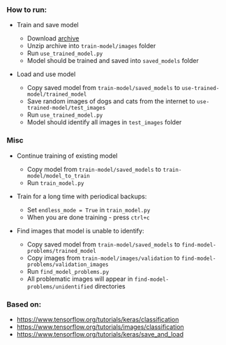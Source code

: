 ### How to run:
* Train and save model
    * Download [archive](https://storage.googleapis.com/mledu-datasets/cats_and_dogs_filtered.zip)
    * Unzip archive into `train-model/images` folder
    * Run `use_trained_model.py`
    * Model should be trained and saved into `saved_models` folder
    
* Load and use model
    * Copy saved model from `train-model/saved_models` to `use-trained-model/trained_model` 
    * Save random images of dogs and cats from the internet to `use-trained-model/test_images`
    * Run `use_trained_model.py`
    * Model should identify all images in `test_images` folder
    
### Misc
* Continue training of existing model
    * Copy model from `train-model/saved_models` to `train-model/model_to_train`
    * Run `train_model.py`
    
* Train for a long time with periodical backups:
    * Set `endless_mode = True` in `train_model.py`
    * When you are done training - press `ctrl+c`
    
* Find images that model is unable to identify:
    * Copy saved model from `train-model/saved_models` to `find-model-problems/trained_model` 
    * Copy images from `train-model/images/validation` to `find-model-problems/validation_images`
    * Run `find_model_problems.py`
    * All problematic images will appear in `find-model-problems/unidentified` directories

### Based on:
* https://www.tensorflow.org/tutorials/keras/classification
* https://www.tensorflow.org/tutorials/images/classification
* https://www.tensorflow.org/tutorials/keras/save_and_load
